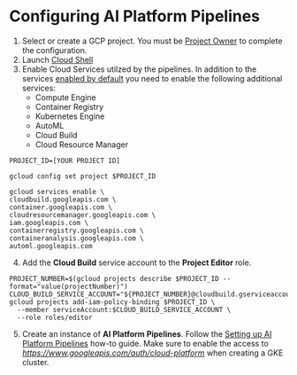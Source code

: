 # Configuring AI Platform Pipelines

1. Select or create a GCP project. You must be [Project Owner](https://cloud.google.com/iam/docs/understanding-roles) to complete the configuration.
2. Launch [Cloud Shell](https://cloud.google.com/shell/docs/launching-cloud-shell)
3. Enable Cloud Services utilzed by the pipelines. In addition to the services [enabled by default](https://cloud.google.com/service-usage/docs/enabled-service) you need to enable the following additional services:
   - Compute Engine
   - Container Registry
   - Kubernetes Engine
   - AutoML 
   - Cloud Build
   - Cloud Resource Manager
```
PROJECT_ID=[YOUR PROJECT ID]

gcloud config set project $PROJECT_ID

gcloud services enable \
cloudbuild.googleapis.com \
container.googleapis.com \
cloudresourcemanager.googleapis.com \
iam.googleapis.com \
containerregistry.googleapis.com \
containeranalysis.googleapis.com \
automl.googleapis.com
```
4. Add the **Cloud Build** service account to the **Project Editor** role. 
```
PROJECT_NUMBER=$(gcloud projects describe $PROJECT_ID --format="value(projectNumber)")
CLOUD_BUILD_SERVICE_ACCOUNT="${PROJECT_NUMBER}@cloudbuild.gserviceaccount.com"
gcloud projects add-iam-policy-binding $PROJECT_ID \
  --member serviceAccount:$CLOUD_BUILD_SERVICE_ACCOUNT \
  --role roles/editor
```
5. Create an instance of **AI Platform Pipelines**. Follow the [Setting up AI Platform Pipelines](https://cloud.google.com/ai-platform/pipelines/docs/setting-up) how-to guide. Make sure to enable the access to *https://www.googleapis.com/auth/cloud-platform* when creating a GKE cluster.

